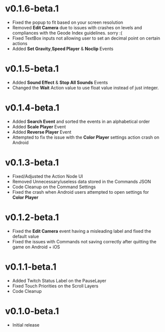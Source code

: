 # v0.1.6-beta.1
- Fixed the popup to fit based on your screen resolution
- Removed **Edit Camera** due to issues with crashes on levels and compliances with the Geode Index guidelines. sorry :(
- Fixed TextBox inputs not allowing user to set an decimal point on certain actions
- Added **Set Gravity**,**Speed Player** & **Noclip** Events
# v0.1.5-beta.1
- Added **Sound Effect** & **Stop All Sounds** Events
- Changed the **Wait** Action value to use float value instead of just integer.
# v0.1.4-beta.1
- Added **Search Event** and sorted the events in an alphabetical order
- Added **Scale Player** Event
- Added **Reverse Player** Event
- Attempted to fix the issue with the **Color Player** settings action crash on Android
# v0.1.3-beta.1
- Fixed/Adjusted the Action Node UI
- Removed Unnecessary/useless data stored in the Commands JSON
- Code Cleanup on the Command Settings
- Fixed the crash when Android users attempted to open settings for **Color Player** 
# v0.1.2-beta.1
- Fixed the **Edit Camera** event having a misleading label and fixed the default value
- Fixed the issues with Commands not saving correctly after quitting the game on Android + iOS
# v0.1.1-beta.1
- Added Twitch Status Label on the PauseLayer
- Fixed Touch Priorities on the Scroll Layers
- Code Cleanup
# v0.1.0-beta.1
- Initial release